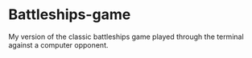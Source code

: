# Battleships-game
My version of the classic battleships game played through the terminal against a computer opponent.
